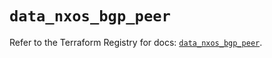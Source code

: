 # `data_nxos_bgp_peer`

Refer to the Terraform Registry for docs: [`data_nxos_bgp_peer`](https://registry.terraform.io/providers/ciscodevnet/nxos/0.5.10/docs/data-sources/bgp_peer).
